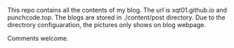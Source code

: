 This repo contains all the contents of my blog. The url is xqt01.github.io and punchcode.top. The blogs are stored in ./content/post directory. Due to the directrory configuaration, the pictures only shows on blog webpage.

Comments welcome.